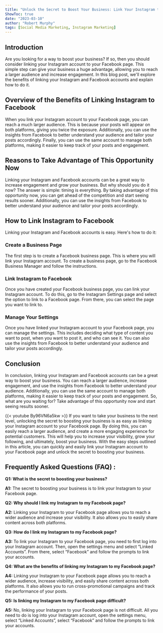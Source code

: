 ```yaml
---
title: "Unlock the Secret to Boost Your Business: Link Your Instagram to Your Facebook Page Now!"
ShowToc: true 
date: "2023-03-10"
author: "Robert Murphy" 
tags: [Social Media Marketing, Instagram Marketing]
---
```

## Introduction
Are you looking for a way to boost your business? If so, then you should consider linking your Instagram account to your Facebook page. This simple step can give your business a huge advantage, allowing you to reach a larger audience and increase engagement. In this blog post, we'll explore the benefits of linking your Instagram and Facebook accounts and explain how to do it. 

## Overview of the Benefits of Linking Instagram to Facebook
When you link your Instagram account to your Facebook page, you can reach a much larger audience. This is because your posts will appear on both platforms, giving you twice the exposure. Additionally, you can use the insights from Facebook to better understand your audience and tailor your posts accordingly. Finally, you can use the same account to manage both platforms, making it easier to keep track of your posts and engagement. 

## Reasons to Take Advantage of This Opportunity Now
Linking your Instagram and Facebook accounts can be a great way to increase engagement and grow your business. But why should you do it now? The answer is simple: timing is everything. By taking advantage of this opportunity now, you can get ahead of the competition and start seeing results sooner. Additionally, you can use the insights from Facebook to better understand your audience and tailor your posts accordingly. 

## How to Link Instagram to Facebook
Linking your Instagram and Facebook accounts is easy. Here's how to do it: 

### Create a Business Page
The first step is to create a Facebook business page. This is where you will link your Instagram account. To create a business page, go to the Facebook Business Manager and follow the instructions. 

### Link Instagram to Facebook
Once you have created your Facebook business page, you can link your Instagram account. To do this, go to the Instagram Settings page and select the option to link to a Facebook page. From there, you can select the page you want to link to. 

### Manage Your Settings
Once you have linked your Instagram account to your Facebook page, you can manage the settings. This includes deciding what type of content you want to post, when you want to post it, and who can see it. You can also use the insights from Facebook to better understand your audience and tailor your posts accordingly. 

## Conclusion
In conclusion, linking your Instagram and Facebook accounts can be a great way to boost your business. You can reach a larger audience, increase engagement, and use the insights from Facebook to better understand your audience. Additionally, you can use the same account to manage both platforms, making it easier to keep track of your posts and engagement. So, what are you waiting for? Take advantage of this opportunity now and start seeing results sooner.

{{< youtube By96VN6a5kw >}} 
If you want to take your business to the next level, unlocking the secret to boosting your business is as easy as linking your Instagram account to your Facebook page. By doing this, you can easily reach a larger audience, and create a more engaging experience for potential customers. This will help you to increase your visibility, grow your following, and ultimately, boost your business. With the easy steps outlined in this article, you can quickly and easily link your Instagram account to your Facebook page and unlock the secret to boosting your business.

## Frequently Asked Questions (FAQ) :
**Q1: What is the secret to boosting your business?**

**A1:** The secret to boosting your business is to link your Instagram to your Facebook page. 

**Q2: Why should I link my Instagram to my Facebook page?**

**A2:** Linking your Instagram to your Facebook page allows you to reach a wider audience and increase your visibility. It also allows you to easily share content across both platforms. 

**Q3: How do I link my Instagram to my Facebook page?**

**A3:** To link your Instagram to your Facebook page, you need to first log into your Instagram account. Then, open the settings menu and select “Linked Accounts”. From there, select “Facebook” and follow the prompts to link your accounts. 

**Q4: What are the benefits of linking my Instagram to my Facebook page?**

**A4:** Linking your Instagram to your Facebook page allows you to reach a wider audience, increase visibility, and easily share content across both platforms. It also allows you to run cross-promotional campaigns and track the performance of your posts. 

**Q5: Is linking my Instagram to my Facebook page difficult?**

**A5:** No, linking your Instagram to your Facebook page is not difficult. All you need to do is log into your Instagram account, open the settings menu, select “Linked Accounts”, select “Facebook” and follow the prompts to link your accounts.


